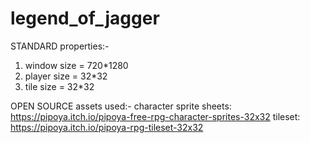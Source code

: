# legend_of_jagger

STANDARD properties:-
1. window size = 720*1280
2. player size = 32*32
3. tile size = 32*32

OPEN SOURCE assets used:-
character sprite sheets: https://pipoya.itch.io/pipoya-free-rpg-character-sprites-32x32
tileset: https://pipoya.itch.io/pipoya-rpg-tileset-32x32
